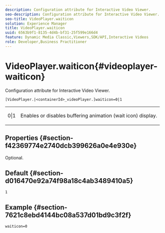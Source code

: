```yaml
---
description: Configuration attribute for Interactive Video Viewer.
seo-description: Configuration attribute for Interactive Video Viewer.
seo-title: VideoPlayer.waiticon
solution: Experience Manager
title: VideoPlayer.waiticon
uuid: 6563b9f1-8135-4d4b-bf31-25f599e166d4
feature: Dynamic Media Classic,Viewers,SDK/API,Interactive Videos
role: Developer,Business Practitioner
---
```


# VideoPlayer.waiticon{#videoplayer-waiticon}

Configuration attribute for Interactive Video Viewer.

 `[VideoPlayer.|<containerId>_videoPlayer.]waiticon=0|1`

<table id="table_C616483932C2482CA9794DDD7313FD7C"> 
 <tbody> 
  <tr> 
   <td colname="col1"> <p> <span class="codeph"> 0|1</span> </p> </td> 
   <td colname="col2"> <p> Enables or disables buffering animation (wait icon) display. </p> </td> 
  </tr> 
 </tbody> 
</table>

## Properties {#section-f42369774e2740dcb399626a0e4e930e}

Optional.

## Default {#section-d016470e92a74f98a18c4ab3489410a5}

`1`

## Example {#section-7621c8ebd4144bc08a537d01bd9c3f2f}

```
waiticon=0
```

